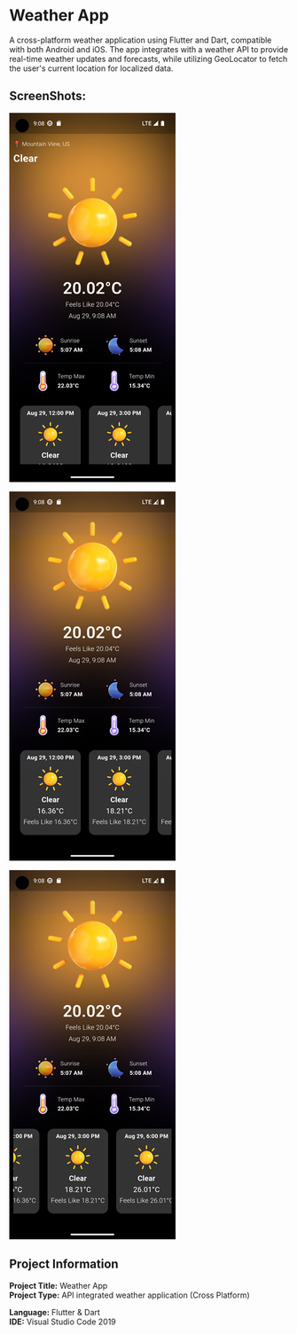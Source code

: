 # Weather App

 A cross-platform weather application using Flutter and Dart, compatible with both Android and iOS. The app integrates with a weather API to provide real-time weather updates and forecasts, while utilizing GeoLocator to fetch the user's current location for localized data.

## ScreenShots:
![screenshot_1](https://github.com/SyedMashruk/Weather-App/blob/main/Screenshots/11.png)

![screenshot_2](https://github.com/SyedMashruk/Weather-App/blob/main/Screenshots/22.png)

![screenshot_2](https://github.com/SyedMashruk/Weather-App/blob/main/Screenshots/33.png)

## Project Information
**Project Title:** Weather App<br>
**Project Type:** API integrated weather application (Cross Platform)

**Language:** Flutter & Dart<br>
**IDE:** Visual Studio Code 2019<br>
